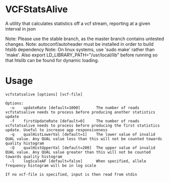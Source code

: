 VCFStatsAlive
=============

A utility that calculates statistics off a vcf stream, reporting at a given
interval in json

Note: Please use the stable branch, as the master branch contains untested changes.
Note: autoconf/autoheader must be installed in order to build htslib dependency
Note: On linux systems, use 'sudo make' rather than 'make'. Also export LD_LIBRARY_PATH="/usr/local/lib" before 
running so that htslib can be found for dynamic loading.

Usage
=====

```
vcfstatsalive [options] [vcf-file]

Options:
  -u	updateRate [default=1000]		The number of reads vcfstatsalive needs to process before producing another statistics update
  -f	firstUpdateRate [default=0]		The number of reads vcfstatsalive needs to process before producing the first statistics update. Useful to increase app responsiveness
  -q	qualHistLowerVal [default=1]	The lower value of invalid QUAL value. Any QUAL value less than this will not be counted towards quality histogram
  -Q	qualHistUpperVal [default=200]	The upper value of invalid QUAL value. Any QUAL value greater than this will not be counted towards quality histogram
  -l	logScaleAF [default=false]	    When specified, allele frequency histogram will be in log scale

If no vcf-file is specified, input is then read from stdin
```

